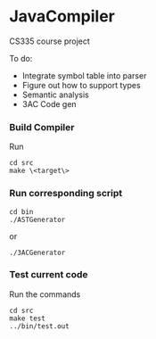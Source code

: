 # JavaCompiler
CS335 course project 

To do:
+ Integrate symbol table into parser
+ Figure out how to support types
+ Semantic analysis
+ 3AC Code gen

### Build Compiler
Run
```shell
cd src
make \<target\>
```

### Run corresponding script
```shell
cd bin
./ASTGenerator
```
or
```shell
./3ACGenerator
```

### Test current code
Run the commands
```shell
cd src
make test
../bin/test.out
```